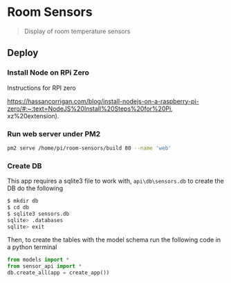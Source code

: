 # Room Sensors

> Display of room temperature sensors

## Deploy

### Install Node on RPi Zero

Instructions for RPI zero

https://hassancorrigan.com/blog/install-nodejs-on-a-raspberry-pi-zero/#:~:text=NodeJS%20Install%20Steps%20for%20Pi, xz%20extension).

### Run web server under PM2

```BASH
pm2 serve /home/pi/room-sensors/build 80 --name 'web'

```

### Create DB

This app requires a sqlite3 file to work with, `api\db\sensors.db` to create the DB do the following

```BASH
$ mkdir db
$ cd db
$ sqlite3 sensors.db
sqlite> .databases
sqlite> exit
```

Then, to create the tables with the model schema run the following code in a python terminal

```Python
from models import *
from sensor_api import *
db.create_all(app = create_app())
```

<!--  -->
